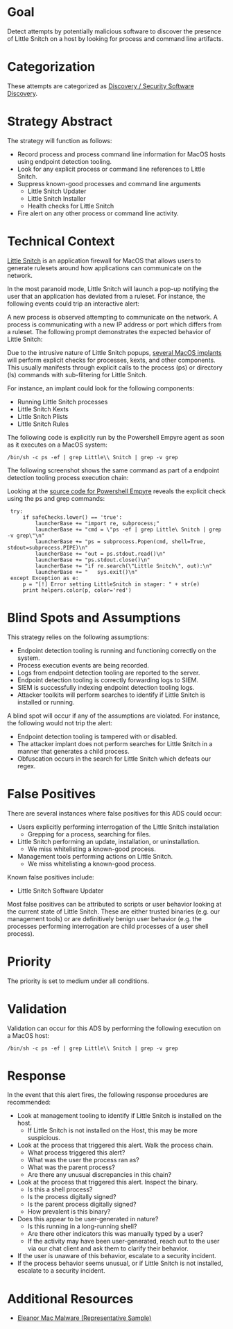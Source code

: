 # Goal
Detect attempts by potentially malicious software to discover the presence of Little Snitch on a host by looking for process and command line artifacts.

# Categorization
These attempts are categorized as [Discovery / Security Software Discovery](https://attack.mitre.org/wiki/Technique/T1063).

# Strategy Abstract
The strategy will function as follows: 

* Record process and process command line information for MacOS hosts using endpoint detection tooling.
* Look for any explicit process or command line references to Little Snitch. 
* Suppress known-good processes and command line arguments
  * Little Snitch Updater
  * Little Snitch Installer
  * Health checks for Little Snitch
* Fire alert on any other process or command line activity.

# Technical Context
[Little Snitch](https://www.obdev.at/products/littlesnitch/index.html) is an application firewall for MacOS that allows users to generate rulesets around how applications can communicate on the network. 

In the most paranoid mode, Little Snitch will launch a pop-up notifying the user that an application has deviated from a ruleset. For instance, the following events could trip an interactive alert:

A new process is observed attempting to communicate on the network.
A process is communicating with a new IP address or port which differs from a ruleset.
The following prompt demonstrates the expected behavior of Little Snitch:

Due to the intrusive nature of Little Snitch popups, [several MacOS implants](https://blog.malwarebytes.com/cybercrime/2016/07/new-mac-backdoor-malware-eleanor/) will perform explicit checks for processes, kexts, and other components. This usually manifests through explicit calls to the process (ps) or directory (ls) commands with sub-filtering for Little Snitch.

For instance, an implant could look for the following components: 

* Running Little Snitch processes
* Little Snitch Kexts
* Little Snitch Plists 
* Little Snitch Rules 

The following code is explicitly run by the Powershell Empyre agent as soon as it executes on a MacOS system: 
```
/bin/sh -c ps -ef | grep Little\\ Snitch | grep -v grep
```
The following screenshot shows the same command as part of a endpoint detection tooling process execution chain: 

Looking at the [source code for Powershell Empyre](https://github.com/EmpireProject/Empire/blob/8f3570b390d6f91d940881c8baa11e2b2586081a/lib/listeners/http.py) reveals the explicit check using the ps and grep commands:
```
 try:
     if safeChecks.lower() == 'true':
         launcherBase += "import re, subprocess;"
         launcherBase += "cmd = \"ps -ef | grep Little\ Snitch | grep -v grep\"\n"
         launcherBase += "ps = subprocess.Popen(cmd, shell=True, stdout=subprocess.PIPE)\n"
         launcherBase += "out = ps.stdout.read()\n"
         launcherBase += "ps.stdout.close()\n"
         launcherBase += "if re.search(\"Little Snitch\", out):\n"
         launcherBase += "   sys.exit()\n"
 except Exception as e:
     p = "[!] Error setting LittleSnitch in stager: " + str(e)
     print helpers.color(p, color='red')
```

# Blind Spots and Assumptions

This strategy relies on the following assumptions: 
* Endpoint detection tooling is running and functioning correctly on the system.
* Process execution events are being recorded.
* Logs from endpoint detection tooling are reported to the server.
* Endpoint detection tooling is correctly forwarding logs to SIEM.
* SIEM is successfully indexing endpoint detection tooling logs. 
* Attacker toolkits will perform searches to identify if Little Snitch is installed or running.

A blind spot will occur if any of the assumptions are violated. For instance, the following would not trip the alert: 
* Endpoint detection tooling is tampered with or disabled.
* The attacker implant does not perform searches for Little Snitch in a manner that generates a child process.
* Obfuscation occurs in the search for Little Snitch which defeats our regex.

# False Positives
There are several instances where false positives for this ADS could occur:

* Users explicitly performing interrogation of the Little Snitch installation
  * Grepping for a process, searching for files.
* Little Snitch performing an update, installation, or uninstallation.
  * We miss whitelisting a known-good process.
* Management tools performing actions on Little Snitch.
  * We miss whitelisting a known-good process.

Known false positives include:
* Little Snitch Software Updater

Most false positives can be attributed to scripts or user behavior looking at the current state of Little Snitch. These are either trusted binaries (e.g. our management tools) or are definitively benign user behavior (e.g. the processes performing interrogation are child processes of a user shell process).

# Priority
The priority is set to medium under all conditions.

# Validation
Validation can occur for this ADS by performing the following execution on a MacOS host: 
```
/bin/sh -c ps -ef | grep Little\\ Snitch | grep -v grep
```

# Response
In the event that this alert fires, the following response procedures are recommended: 

* Look at management tooling to identify if Little Snitch is installed on the host.
  * If Little Snitch is not installed on the Host, this may be more suspicious.
* Look at the process that triggered this alert. Walk the process chain.
  * What process triggered this alert?
  * What was the user the process ran as?
  * What was the parent process?
  * Are there any unusual discrepancies in this chain?
* Look at the process that triggered this alert. Inspect the binary.
  * Is this a shell process?
  * Is the process digitally signed?
  * Is the parent process digitally signed?
  * How prevalent is this binary?
* Does this appear to be user-generated in nature?
  * Is this running in a long-running shell?
  * Are there other indicators this was manually typed by a user?
  * If the activity may have been user-generated, reach out to the user via our chat client and ask them to clarify their behavior.
* If the user is unaware of this behavior, escalate to a security incident.
* If the process behavior seems unusual, or if Little Snitch is not installed, escalate to a security incident. 

# Additional Resources
* [Eleanor Mac Malware (Representative Sample)](https://blog.malwarebytes.com/cybercrime/2016/07/new-mac-backdoor-malware-eleanor/)

